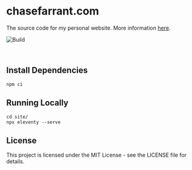 # chasefarrant.com

The source code for my personal website. More information [here](https://chasefarrant.com/projects/chasefarrant.com/).

![Build](https://github.com/farrantch/chasefarrant.com/actions/workflows/build.yaml/badge.svg)

&nbsp;
## Install Dependencies

    npm ci

## Running Locally

    cd site/
    npx eleventy --serve

## License
This project is licensed under the MIT License - see the LICENSE file for details.